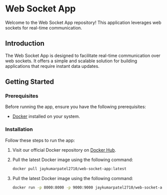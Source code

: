# Web Socket App

Welcome to the Web Socket App repository! This application leverages web sockets for real-time communication.

## Introduction

The Web Socket App is designed to facilitate real-time communication over web sockets. It offers a simple and scalable solution for building applications that require instant data updates.

## Getting Started

### Prerequisites

Before running the app, ensure you have the following prerequisites:

- [Docker](https://www.docker.com/) installed on your system.

### Installation

Follow these steps to run the app:

1. Visit our official Docker repository on [Docker Hub](https://hub.docker.com/repository/docker/jaykumarpatel2710/web-socket-app/general).

2. Pull the latest Docker image using the following command:

   ```sh
   docker pull jaykumarpatel2710/web-socket-app:latest
   
3. Pull the latest Docker image using the following command:
   ```sh
   docker run -p 8000:8000 -p 9000:9000 jaykumarpatel2710/web-socket-app

